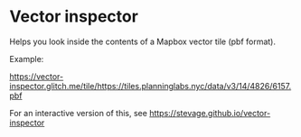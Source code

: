 # Vector inspector

Helps you look inside the contents of a Mapbox vector tile (pbf format).

Example:

https://vector-inspector.glitch.me/tile/https://tiles.planninglabs.nyc/data/v3/14/4826/6157.pbf

For an interactive version of this, see https://stevage.github.io/vector-inspector
